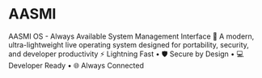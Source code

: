 # AASMI
AASMI OS - Always Available System Management Interface  🚀 A modern, ultra-lightweight live operating system designed for portability, security, and developer productivity ⚡ Lightning Fast • 🛡️ Secure by Design • 💻 Developer Ready • 🌐 Always Connected
